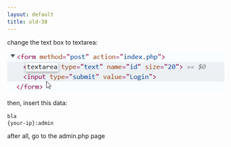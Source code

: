 ```yaml
---
layout: default
title: old-38
---
```




change the text box to textarea:

![changing the text box](./images/old-17.png)

then, insert this data:
```
bla
{your-ip}:admin
```

after all, go to the admin.php page



